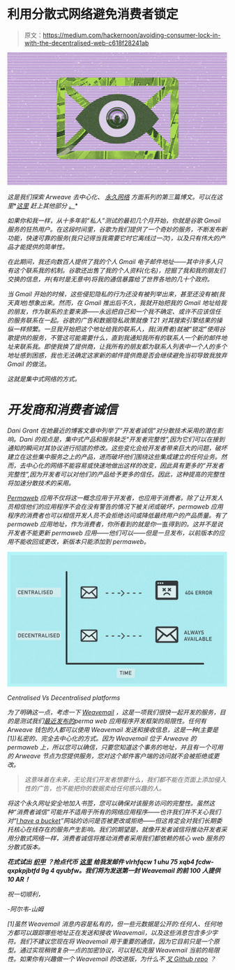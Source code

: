 # 利用分散式网络避免消费者锁定

> 原文：<https://medium.com/hackernoon/avoiding-consumer-lock-in-with-the-decentralised-web-c618f28241ab>

![](img/bf1e8b6f8bf314c94d6435d94d92f63b.png)

*这是我们探索 Arweave 去中心化、* [*永久网络*](https://www.arweave.org/) *方面系列的第三篇博文。可以在这里**[*这里*](/arweave-updates/building-the-decentralised-web-part-two-the-components-97409d1fe545) *赶上其他部分* [。](/arweave-updates/building-the-decentralised-web-part-one-the-problem-9766f1987c91)*

*如果你和我一样，从十多年前“私人”测试的最初几个月开始，你就是谷歌 Gmail 服务的狂热用户。在这段时间里，谷歌为我们提供了一个奇妙的服务，不断发布新功能，快速可靠的服务(我只记得当我需要它时它离线过一次)，以及只有伟大的产品才能提供的简单性。*

*在此期间，我还向数百人提供了我的个人 Gmail 电子邮件地址——其中许多人只有这个联系我的机制。谷歌还出售了我的个人资料(化名)，挖掘了我和我的朋友们交换的信息，并(有时是无意中)将我的通信暴露给了世界各地的几十个政府。*

*当 Gmail 开始的时候，这些侵犯隐私的行为还没有被列举出来，甚至还没有被(我天真地)想象出来。然而，在 Gmail 推出后不久，我就开始把我的 Gmail 地址给我的朋友，作为联系的主要来源——永远把自己和一个我不确定、或许不应该信任的服务联系在一起。谷歌的广告和数据隐私政策就像 T21 对其搜索引擎结果的操纵一样频繁。一旦我开始把这个地址给我的联系人，我(消费者)就被“锁定”使用谷歌提供的服务，不管这可能需要什么，直到我通知我所有的联系人一个新的邮件地址来联系我。即使我换了提供商，让我所有的朋友都为联系人列表中一个人的多个地址感到困惑，我也无法确定这家新的邮件提供商是否会继续避免当初导致我放弃 Gmail 的做法。*

*这就是集中式网络的方式。*

# ***开发商和消费者诚信***

*Dani Grant 在她最近的博客文章中列举了“开发者诚信”对分散技术采用的潜在影响。Dani 的观点是，集中式产品和服务缺乏“开发者完整性”,因为它们可以在接到通知的瞬间对其协议进行彻底的修改。这些变化会给开发者带来巨大的问题，破坏建立在这些集中服务之上的产品，进而破坏他们围绕这些集成建立的任何业务。然而，去中心化的网络不能容易或快速地做出这样的改变，因此具有更多的“开发者完整性”,因为开发者可以对他们的产品给予更多的信任。因此，这种提高的完整性将加速分散技术的采用。*

*[Permaweb](https://www.arweave.org/) 应用不仅将这一概念应用于开发者，也应用于消费者。除了让开发人员相信他们的应用程序不会在没有警告的情况下被关闭或破坏，permaweb 应用程序的消费者也可以相信开发人员不会拒绝访问或降低最终用户的产品质量。有了 permaweb 应用地址，作为消费者，你所看到的就是你*一直*得到的。这并不是说开发者不能更新 permaweb 应用——他们可以——但是一旦发布，以前版本的应用不能收回或更改，新版本只能添加到 permaweb。*

*![](img/3a39a7c94bf489c8670db0124c8d63d5.png)*

*Centralised Vs Decentralised platforms*

*为了明确这一点，考虑一下 [Weavemail](https://weavemail.app/) ，这是一项我们很快一起开发的服务，目的是测试我们[最近发布的](/arweave-updates/welcome-to-the-permaweb-ce0e6c73ddfb)perma web 应用程序开发框架的局限性。任何有 Arweave 钱包的人都可以使用 Weavemail 发送和接收信息，这是一种(主要是[1])私密的、完全去中心化的方式。因为 Weavemail 位于 Arweave 的 permaweb 上，所以您可以确信，只要您知道这个事务的地址，并且有一个可用的 Arweave 节点为您提供服务，您对这个邮件客户端的访问就不会被拒绝或更改。*

> *这意味着在未来，无论我们开发者想要什么，我们都不能在页面上添加侵入性的广告，也不能把你的数据卖给任何感兴趣的人。*

*将这个永久网址安全地加入书签，您可以确保对该服务访问的完整性。虽然这种“消费者诚信”可能并不适用于所有的网络应用程序——也许我们并不关心我们对“[I have a bucket](http://ihasabucket.com/)”网站的访问是否被更改或拒绝——但这肯定会对我们长期委托核心在线存在的服务产生影响。我们的期望是，就像开发者诚信将推动开发者采用分散式网络一样，消费者诚信将推动消费者采用我们都依赖的核心 web 服务的分散式版本。*

***花式试出** [**织甲**](https://weavemail.app/) **？抢点代币** [**这里**](https://tokens.arweave.org/#/wallet) **给我发邮件 vlrhfqcw 1 uhu 75 xqb4 fcdw-qxpkpjbtfd 9g 4 qyubfw。我们将为发送第一封 Weavemail 的前 100 人提供 10 AR！***

*祝一切顺利，*

*-阿尔韦-山姆*

**[1]虽然 Weavemail 消息内容是私有的，但一些元数据是公开的:任何人、任何地方都可以跟踪哪些地址正在发送和接收 Weavemail，以及这些消息包含多少字符。我们不建议您现在将 Weavemail 用于重要的通信，因为它目前只是一个原型。通过实现稍微复杂一点的加密协议，可以轻松克服 Weavemail 当前的局限性。如果你有兴趣做一个 Weavemail 的改进版，为什么不* [*叉 Github repo*](https://github.com/ArweaveTeam/weavemail) *？**